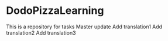 # DodoPizzaLearning
This is a repository for tasks
Master update
Add translation1
Add translation2
Add translation3
